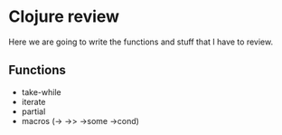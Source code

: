 # Clojure review

Here we are going to write the functions and stuff that I have to review.

## Functions

- take-while
- iterate
- partial
- macros (-> ->> ->some ->cond)